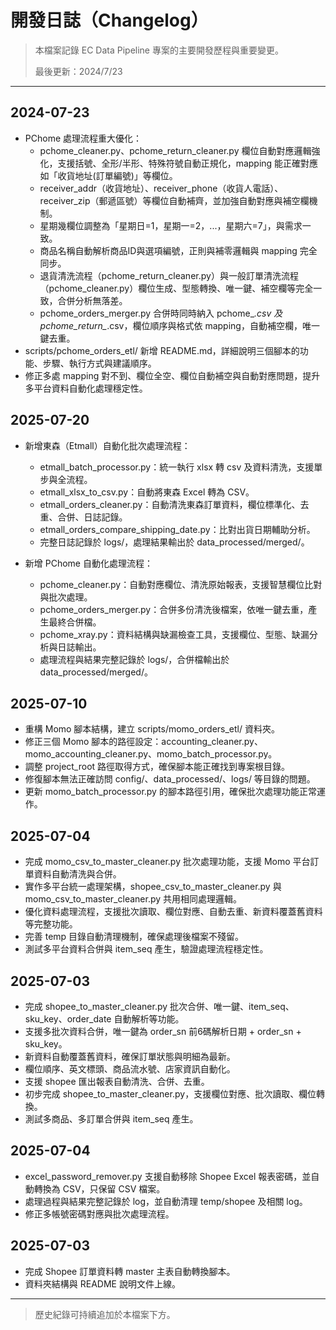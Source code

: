 # 開發日誌（Changelog）

> 本檔案記錄 EC Data Pipeline 專案的主要開發歷程與重要變更。
> 
> 最後更新：2024/7/23

---

## 2024-07-23
- PChome 處理流程重大優化：
  - pchome_cleaner.py、pchome_return_cleaner.py 欄位自動對應邏輯強化，支援括號、全形/半形、特殊符號自動正規化，mapping 能正確對應如「收貨地址(訂單編號)」等欄位。
  - receiver_addr（收貨地址）、receiver_phone（收貨人電話）、receiver_zip（郵遞區號）等欄位自動補齊，並加強自動對應與補空欄機制。
  - 星期幾欄位調整為「星期日=1，星期一=2，...，星期六=7」，與需求一致。
  - 商品名稱自動解析商品ID與選項編號，正則與補零邏輯與 mapping 完全同步。
  - 退貨清洗流程（pchome_return_cleaner.py）與一般訂單清洗流程（pchome_cleaner.py）欄位生成、型態轉換、唯一鍵、補空欄等完全一致，合併分析無落差。
  - pchome_orders_merger.py 合併時同時納入 pchome_*.csv 及 pchome_return_*.csv，欄位順序與格式依 mapping，自動補空欄，唯一鍵去重。
- scripts/pchome_orders_etl/ 新增 README.md，詳細說明三個腳本的功能、步驟、執行方式與建議順序。
- 修正多處 mapping 對不到、欄位全空、欄位自動補空與自動對應問題，提升多平台資料自動化處理穩定性。

## 2025-07-20
- 新增東森（Etmall）自動化批次處理流程：
  - etmall_batch_processor.py：統一執行 xlsx 轉 csv 及資料清洗，支援單步與全流程。
  - etmall_xlsx_to_csv.py：自動將東森 Excel 轉為 CSV。
  - etmall_orders_cleaner.py：自動清洗東森訂單資料，欄位標準化、去重、合併、日誌記錄。
  - etmall_orders_compare_shipping_date.py：比對出貨日期輔助分析。
  - 完整日誌記錄於 logs/，處理結果輸出於 data_processed/merged/。

- 新增 PChome 自動化處理流程：
  - pchome_cleaner.py：自動對應欄位、清洗原始報表，支援智慧欄位比對與批次處理。
  - pchome_orders_merger.py：合併多份清洗後檔案，依唯一鍵去重，產生最終合併檔。
  - pchome_xray.py：資料結構與缺漏檢查工具，支援欄位、型態、缺漏分析與日誌輸出。
  - 處理流程與結果完整記錄於 logs/，合併檔輸出於 data_processed/merged/。

## 2025-07-10
- 重構 Momo 腳本結構，建立 scripts/momo_orders_etl/ 資料夾。
- 修正三個 Momo 腳本的路徑設定：accounting_cleaner.py、momo_accounting_cleaner.py、momo_batch_processor.py。
- 調整 project_root 路徑取得方式，確保腳本能正確找到專案根目錄。
- 修復腳本無法正確訪問 config/、data_processed/、logs/ 等目錄的問題。
- 更新 momo_batch_processor.py 的腳本路徑引用，確保批次處理功能正常運作。

## 2025-07-04
- 完成 momo_csv_to_master_cleaner.py 批次處理功能，支援 Momo 平台訂單資料自動清洗與合併。
- 實作多平台統一處理架構，shopee_csv_to_master_cleaner.py 與 momo_csv_to_master_cleaner.py 共用相同處理邏輯。
- 優化資料處理流程，支援批次讀取、欄位對應、自動去重、新資料覆蓋舊資料等完整功能。
- 完善 temp 目錄自動清理機制，確保處理後檔案不殘留。
- 測試多平台資料合併與 item_seq 產生，驗證處理流程穩定性。

## 2025-07-03
- 完成 shopee_to_master_cleaner.py 批次合併、唯一鍵、item_seq、sku_key、order_date 自動解析等功能。
- 支援多批次資料合併，唯一鍵為 order_sn 前6碼解析日期 + order_sn + sku_key。
- 新資料自動覆蓋舊資料，確保訂單狀態與明細為最新。
- 欄位順序、英文標頭、商品流水號、店家資訊自動化。
- 支援 shopee 匯出報表自動清洗、合併、去重。
- 初步完成 shopee_to_master_cleaner.py，支援欄位對應、批次讀取、欄位轉換。
- 測試多商品、多訂單合併與 item_seq 產生。

## 2025-07-04
- excel_password_remover.py 支援自動移除 Shopee Excel 報表密碼，並自動轉換為 CSV，只保留 CSV 檔案。
- 處理過程與結果完整記錄於 log，並自動清理 temp/shopee 及相關 log。
- 修正多帳號密碼對應與批次處理流程。

## 2025-07-03
- 完成 Shopee 訂單資料轉 master 主表自動轉換腳本。
- 資料夾結構與 README 說明文件上線。

---

> 歷史紀錄可持續追加於本檔案下方。

